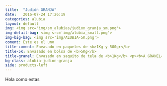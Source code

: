 ```yaml
---
title:  "Judión GRANJA"
date:   2016-07-24 17:26:19
categories: alubia
layout: default
img: <img src='img/sm_alubias/judion_granja_sm.png'>
img-detail-bag: <img src='img/alubia_small.png'>
img-big-bag: <img src='img/ALUBIA-5K.png'>
coment: Este es el uno
title-coment: Envasado en paquetes de <b>1Kg y 500gr</b>
title-5K: Envasado en bolsa de <b>5Kg</b>
title-granel: Envasado en saquito de tela de <b>1Kg</b> <p><b>A GRANEL</b><br> Envasado en sacos de <b>10Kg y 25Kg</b> 
bg-class: alubia-judion-granja 
side: products-left
---
```


Hola como estas